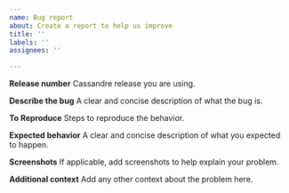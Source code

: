```yaml
---
name: Bug report
about: Create a report to help us improve
title: ''
labels: ''
assignees: ''

---
```


**Release number**
Cassandre release you are using.

**Describe the bug**
A clear and concise description of what the bug is.

**To Reproduce**
Steps to reproduce the behavior.

**Expected behavior**
A clear and concise description of what you expected to happen.

**Screenshots**
If applicable, add screenshots to help explain your problem.

**Additional context**
Add any other context about the problem here.
